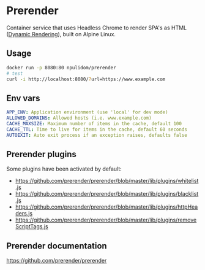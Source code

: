 Prerender
=========

Container service that uses Headless Chrome to render SPA's as HTML ([Dynamic Rendering](https://developers.google.com/search/docs/guides/dynamic-rendering)), built on Alpine Linux.

## Usage

```bash
docker run -p 8080:80 npulidom/prerender
# test
curl -i http://localhost:8080/?url=https://www.example.com

```

## Env vars
```yml
APP_ENV: Application environment (use 'local' for dev mode)
ALLOWED_DOMAINS: Allowed hosts (i.e. www.example.com)
CACHE_MAXSIZE: Maximum number of items in the cache, default 100
CACHE_TTL: Time to live for items in the cache, default 60 seconds
AUTOEXIT: Auto exit process if an exception raises, defaults false
```

## Prerender plugins

Some plugins have been activated by default:

- https://github.com/prerender/prerender/blob/master/lib/plugins/whitelist.js
- https://github.com/prerender/prerender/blob/master/lib/plugins/blacklist.js
- https://github.com/prerender/prerender/blob/master/lib/plugins/httpHeaders.js
- https://github.com/prerender/prerender/blob/master/lib/plugins/removeScriptTags.js

## Prerender documentation

https://github.com/prerender/prerender
